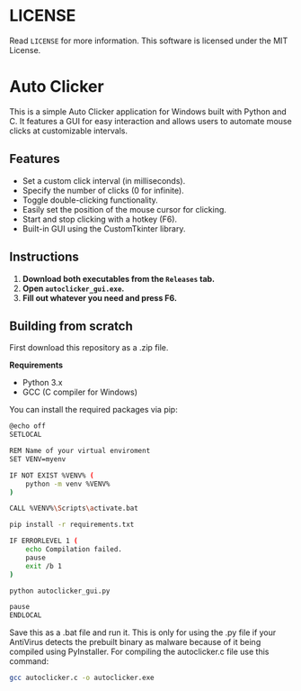 # LICENSE
Read `LICENSE` for more information. This software is licensed under the MIT License.

# Auto Clicker

This is a simple Auto Clicker application for Windows built with Python and C. It features a GUI for easy interaction and allows users to automate mouse clicks at customizable intervals.

## Features

- Set a custom click interval (in milliseconds).
- Specify the number of clicks (0 for infinite).
- Toggle double-clicking functionality.
- Easily set the position of the mouse cursor for clicking.
- Start and stop clicking with a hotkey (F6).
- Built-in GUI using the CustomTkinter library.

## Instructions
1. **Download both executables from the `Releases` tab.**
2. **Open `autoclicker_gui.exe`.**
3. **Fill out whatever you need and press F6.**

 ## Building from scratch
First download this repository as a .zip file.

 **Requirements**

- Python 3.x
- GCC (C compiler for Windows)
  
You can install the required packages via pip:

```bash
@echo off
SETLOCAL

REM Name of your virtual enviroment
SET VENV=myenv

IF NOT EXIST %VENV% (
    python -m venv %VENV%
)

CALL %VENV%\Scripts\activate.bat

pip install -r requirements.txt

IF ERRORLEVEL 1 (
    echo Compilation failed.
    pause
    exit /b 1
)

python autoclicker_gui.py

pause
ENDLOCAL
```
Save this as a .bat file and run it. This is only for using the .py file if your AntiVirus detects the prebuilt binary as malware because of it being compiled using PyInstaller. For compiling the autoclicker.c file use this command:

```bash
gcc autoclicker.c -o autoclicker.exe
```
